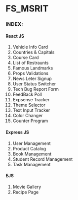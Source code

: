 # FS_MSRIT

<h3>INDEX:</h3>
<h4>React JS</h4>
<ol>
  <li>Vehicle Info Card</li>
  <li>Countries & Capitals</li>
  <li>Course Card</li>
  <li>List of Restraunts</li>
  <li>Famous Landmarks</li>
  <li>Props Validations</li>
  <li>News Leter Signup</li>
  <li>User Status Switcher</li>
  <li>Tech Bug Report Form</li>
  <li>FeedBack Poll</li>
  <li>Expsense Tracker</li>
  <li>Theme Selector</li>
  <li>Text Input Tracker</li>
  <li>Color Changer</li>
  <li>Counter Program</li>
</ol>

<h4>Express JS</h4>
<ol>
  <li>User Management</li>
  <li>Product Catalog</li>
  <li>Book Management</li>
  <li>Student Record Management</li>
  <li>Task Management</li>
</ol>

<h4>EJS</h4>
<ol>
  <li>Movie Gallery</li>
  <li>Recipe Page</li>
</ol>
